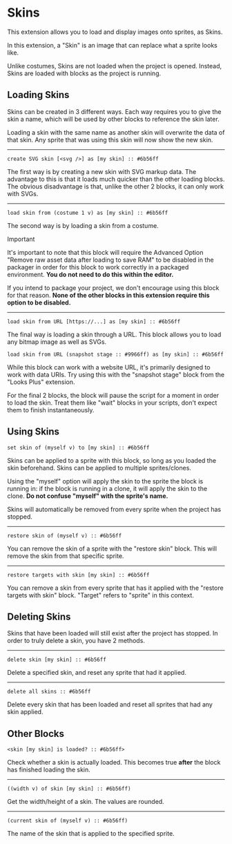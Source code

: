 # Skins

This extension allows you to load and display images onto sprites, as Skins.

In this extension, a "Skin" is an image that can replace what a sprite looks like. 

Unlike costumes, Skins are not loaded when the project is opened. Instead, Skins are loaded with blocks as the project is running.

## Loading Skins

Skins can be created in 3 different ways. Each way requires you to give the skin a name, which will be used by other blocks to reference the skin later.

Loading a skin with the same name as another skin will overwrite the data of that skin. Any sprite that was using this skin will now show the new skin.

---

```scratch
create SVG skin [<svg />] as [my skin] :: #6b56ff
```
The first way is by creating a new skin with SVG markup data. The advantage to this is that it loads much quicker than the other loading blocks. The obvious disadvantage is that, unlike the other 2 blocks, it can only work with SVGs.

---

```scratch
load skin from (costume 1 v) as [my skin] :: #6b56ff
```
The second way is by loading a skin from a costume.

> [!IMPORTANT]
> It's important to note that this block will require the Advanced Option "Remove raw asset data after loading to save RAM" to be disabled in the packager in order for this block to work correctly in a packaged environment. **You do not need to do this within the editor.**
>
> If you intend to package your project, we don't encourage using this block for that reason. **None of the other blocks in this extension require this option to be disabled.**

---

```scratch
load skin from URL [https://...] as [my skin] :: #6b56ff
```
The final way is loading a skin through a URL. This block allows you to load any bitmap image as well as SVGs.

```scratch
load skin from URL (snapshot stage :: #9966ff) as [my skin] :: #6b56ff
```
While this block can work with a website URL, it's primarily designed to work with data URIs. Try using this with the "snapshot stage" block from the "Looks Plus" extension.

For the final 2 blocks, the block will pause the script for a moment in order to load the skin. Treat them like "wait" blocks in your scripts, don't expect them to finish instantaneously.

## Using Skins

```scratch
set skin of (myself v) to [my skin] :: #6b56ff
```
Skins can be applied to a sprite with this block, so long as you loaded the skin beforehand. Skins can be applied to multiple sprites/clones.

Using the "myself" option will apply the skin to the sprite the block is running in: if the block is running in a clone, it will apply the skin to the clone. **Do not confuse "myself" with the sprite's name.**

Skins will automatically be removed from every sprite when the project has stopped.

---

```scratch
restore skin of (myself v) :: #6b56ff
```
You can remove the skin of a sprite with the "restore skin" block. This will remove the skin from that specific sprite.

---

```scratch
restore targets with skin [my skin] :: #6b56ff
```
You can remove a skin from every sprite that has it applied with the "restore targets with skin" block. "Target" refers to "sprite" in this context.

## Deleting Skins

Skins that have been loaded will still exist after the project has stopped. In order to truly delete a skin, you have 2 methods.

---

```scratch
delete skin [my skin] :: #6b56ff
```
Delete a specified skin, and reset any sprite that had it applied.

---

```scratch
delete all skins :: #6b56ff
```
Delete every skin that has been loaded and reset all sprites that had any skin applied.

## Other Blocks

```scratch
<skin [my skin] is loaded? :: #6b56ff>
```
Check whether a skin is actually loaded. This becomes true **after** the block has finished loading the skin.

---

```scratch
((width v) of skin [my skin] :: #6b56ff)
```
Get the width/height of a skin. The values are rounded.

---

```scratch
(current skin of (myself v) :: #6b56ff)
```
The name of the skin that is applied to the specified sprite.